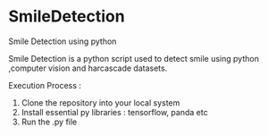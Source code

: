# SmileDetection
Smile Detection using python 

Smile Detection is a python script used to detect smile using python ,computer vision and harcascade datasets.

Execution Process :

1) Clone the repository into your local system
2) Install essential py libraries : tensorflow, panda etc
3) Run the .py file
